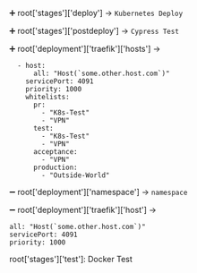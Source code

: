 ➕ root['stages']['deploy'] -> `Kubernetes Deploy`

➕ root['stages']['postdeploy'] -> `Cypress Test`

➕ root['deployment']['traefik']['hosts'] -> 
```
  - host:
      all: "Host(`some.other.host.com`)"
    servicePort: 4091
    priority: 1000
    whitelists:
      pr:
        - "K8s-Test"
        - "VPN"
      test:
        - "K8s-Test"
        - "VPN"
      acceptance:
        - "VPN"
      production:
        - "Outside-World"

```
➖ root['deployment']['namespace'] -> `namespace`

➖ root['deployment']['traefik']['host'] -> 
```
all: "Host(`some.other.host.com`)"
servicePort: 4091
priority: 1000
```
  root['stages']['test']: Docker Test